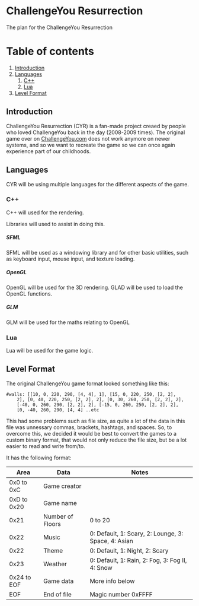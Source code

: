 # ChallengeYou Resurrection
The plan for the ChallengeYou Resurrection 

# Table of contents
1. [Introduction](#intro)
2. [Languages](#lang)
    1. [C++](#lang-cpp)
    2. [Lua](#lang-lua)
3. [Level Format](#lvl-fmt)


## Introduction <div id = "intro">
  ChallengeYou Resurrection (CYR) is a fan-made project creaed by people who loved ChallengeYou back in the day (2008-2009 times). The original game over on [ChallengeYou.com](challengeyou.com) does not work anymore on newer systems, and so we want to recreate the game so we can once again experience part of our childhoods.
  
## Languages <div id = "lang">
  CYR will be using multiple languages for the different aspects of the game.
  
### C++  <div id = "lang-cpp">
  C++ will used for the rendering.
    
  Libraries will used to assist in doing this.
  
##### SFML
SFML will be used as a windowing library and for other basic utilities, such as keyboard input, mouse input, and texture loading.

##### OpenGL 
OpenGL will be used for the 3D rendering. GLAD will be used to load the OpenGL functions.

##### GLM
GLM will be used for the maths relating to OpenGL
  
### Lua  <div id = "lang-lua">
  Lua will be used for the game logic.

## Level Format <div id = "lvl-fmt">
The original ChallengeYou game format looked something like this:
```
#walls: [[10, 0, 220, 290, [4, 4], 1], [15, 0, 220, 250, [2, 2],
    2], [0, 40, 220, 250, [2, 2], 2], [0, 30, 260, 250, [2, 2], 2],
    [-40, 0, 260, 290, [2, 2], 2], [-15, 0, 260, 250, [2, 2], 2], 
    [0, -40, 260, 290, [4, 4] ..etc
```
This had some problems such as file size, as quite a lot of the data in this file was unnessary commas, brackets, hashtags, and spaces. So, to overcome this, we decided it would be best to convert the games to a custom binary format, that would not only reduce the file size, but be a lot easier to read and write from/to.
    
It has the following format:

| Area        | Data             | Notes                                               |
|-------------|------------------|-----------------------------------------------------|
| 0x0 to 0xC  | Game creator     |                                                     |
| 0xD to 0x20 | Game name        |                                                     |
| 0x21        | Number of Floors | 0 to 20                                             |
| 0x22        | Music            | 0: Default, 1: Scary, 2: Lounge, 3: Space, 4: Asian |
| 0x22        | Theme            | 0: Default, 1: Night, 2: Scary                      |
| 0x23        | Weather          | 0: Default, 1: Rain, 2: Fog, 3: Fog II, 4: Snow     |
| 0x24 to EOF | Game data        | More info below                                     |
| EOF         | End of file      | Magic number 0xFFFF                                 |
